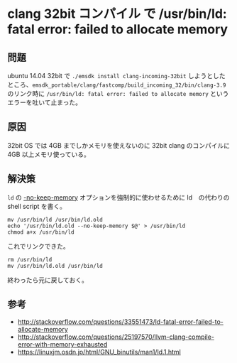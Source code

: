 # clang 32bit コンパイル で /usr/bin/ld: fatal error: failed to allocate memory

## 問題

ubuntu 14.04 32bit で `./emsdk install clang-incoming-32bit` しようとしたところ、`emsdk_portable/clang/fastcomp/build_incoming_32/bin/clang-3.9` のリンク時に `/usr/bin/ld: fatal error: failed to allocate memory` というエラーを吐いて止まった。

## 原因

32bit OS では 4GB までしかメモリを使えないのに 32bit clang のコンパイルに 4GB 以上メモリ使っている。

## 解決策

`ld` の [-no-keep-memory](https://linuxjm.osdn.jp/html/GNU_binutils/man1/ld.1.html`) オプションを強制的に使わせるために ld　の代わりの shell script を書く。

```
mv /usr/bin/ld /usr/bin/ld.old
echo '/usr/bin/ld.old --no-keep-memory $@' > /usr/bin/ld
chmod a+x /usr/bin/ld
```

これでリンクできた。


```
rm /usr/bin/ld
mv /usr/bin/ld.old /usr/bin/ld
```

終わったら元に戻しておく。

## 参考

* http://stackoverflow.com/questions/33551473/ld-fatal-error-failed-to-allocate-memory
* http://stackoverflow.com/questions/25197570/llvm-clang-compile-error-with-memory-exhausted
* https://linuxjm.osdn.jp/html/GNU_binutils/man1/ld.1.html
